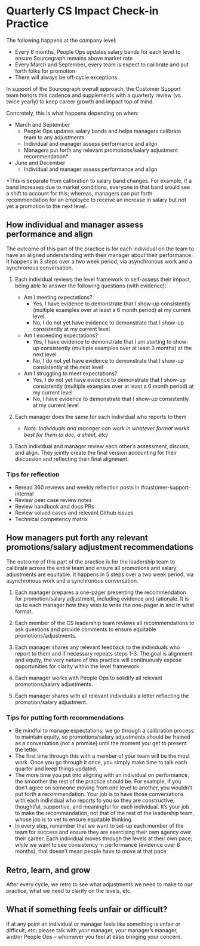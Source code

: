 # Quarterly CS Impact Check-in Practice

The following happens at the company level:

- Every 6 months, People Ops updates salary bands for each level to ensure Sourcegraph remains above market rate
- Every March and September, every team is expect to calibrate and put forth folks for promotion
- There will always be off-cycle exceptions

In support of the Sourcegraph overall approach, the Customer Support team honors this cadence and supplements with a quarterly review (vs twice yearly) to keep career growth and impact top of mind.

Concretely, this is what happens depending on when:

- March and September
  - People Ops updates salary bands and helps managers calibrate team to any adjustments
  - Individual and manager assess performance and align
  - Managers put forth any relevant promotions/salary adjustment recommendation\*
- June and December
  - Individual and manager assess performance and align

\*This is separate from calibration to salary band changes. For example, if a band increases due to market conditions, everyone in that band would see a shift to account for this; whereas, managers can put forth recommendation for an employee to receive an increase in salary but not yet a promotion to the next level.

## How individual and manager assess performance and align

The outcome of this part of the practice is for each individual on the team to have an aligned understanding with their manager about their performance. It happens in 3 steps over a two week period, via asynchronous work and a synchronous conversation.

1. Each individual reviews the level framework to self-assess their impact, being able to answer the following questions (with evidence):

   - Am I meeting expectations?
     - Yes, I have evidence to demonstrate that I show-up consistently (multiple examples over at least a 6 month period) at my current level
     - No, I do not yet have evidence to demonstrate that I show-up consistently at my current level
   - Am I exceeding expectations?
     - Yes, I have evidence to demonstrate that I am starting to show-up consistently (multiple examples over at least 3 months) at the next level
     - No, I do not yet have evidence to demonstrate that I show-up consistently at the next level
   - Am I struggling to meet expectations?
     - Yes, I do not yet have evidence to demonstrate that I show-up consistently (multiple examples over at least a 6 month period) at my current level
     - No, I have evidence to demonstrate that I show-up consistently at my current level

2. Each manager does the same for each individual who reports to them

   - _Note: Individuals and manager can work in whatever format works best for them (a doc, a sheet, etc)_

3. Each individual and manager review each other’s assessment, discuss, and align. They jointly create the final version accounting for their discussion and reflecting their final alignment.

### Tips for reflection

- Reread 360 reviews and weekly reflection posts in #customer-support-internal
- Review peer case review notes
- Review handbook and docs PRs
- Review solved cases and relevant Github issues
- Technical competency matrix

## How managers put forth any relevant promotions/salary adjustment recommendations

The outcome of this part of the practice is for the leadership team to calibrate across the entire team and ensure all promotions and salary adjustments are equitable. It happens in 5 steps over a two week period, via asynchronous work and a synchronous conversation.

1. Each manager prepares a one-pager presenting the recommendation for promotion/salary adjustment, including evidence and rationale. It is up to each manager how they wish to write the one-pager in and in what format.

2. Each member of the CS leadership team reviews all recommendations to ask questions and provide comments to ensure equitable promotions/adjustments.

3. Each manager shares any relevant feedback to the individuals who report to them and if necessary repeats steps 1-3. The goal is alignment and equity, the very nature of this practice will continuously expose opportunities for clarity within the level framework.

4. Each manager works with People Ops to solidify all relevant promotions/salary adjustments.

5. Each manager shares with all relevant individuals a letter reflecting the promotion/salary adjustment.

### Tips for putting forth recommendations

- Be mindful to manage expectations; we go through a calibration process to maintain equity, so promotions/salary adjustments should be framed as a conversation (not a promise) until the moment you get to present the letter.
- The first time through this with a member of your team will be the most work. Once you go through it once, you simply make time to talk each quarter and keep things updated.
- The more time you put into aligning with an individual on performance, the smoother the rest of the practice should be. For example, if you don’t agree on someone moving from one level to another, you wouldn’t put forth a recommendation. Your job is to have those conversations with each individual who reports to you so they are constructive, thoughtful, supportive, and meaningful for each individual. It’s your job to make the recommendation, not that of the rest of the leadership team, whose job is to vet to ensure equitable thinking.
- In every step, remember that we want to set-up each member of the team for success and ensure they are exercising their own agency over their career.
  Each individual moves through the levels at their own pace; while we want to see consistency in performance (evidence over 6 months), that doesn’t mean people have to move at that pace

## Retro, learn, and grow

After every cycle, we retro to see what adjustments we need to make to our practice, what we need to clarify on the levels, etc.

## What if something feels unfair or difficult?

If at any point an individual or manager feels like something is unfair or difficult, etc; please talk with your manager, your manager’s manager, and/or People Ops – whomever you feel at ease bringing your concern.
